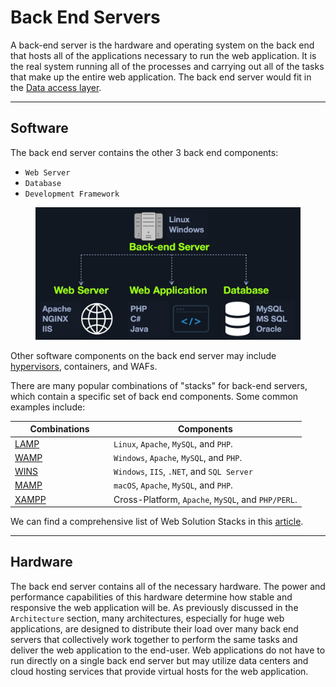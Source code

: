 # Back End Servers

A back-end server is the hardware and operating system on the back end that hosts all of the applications necessary to run the web application. It is the real system running all of the processes and carrying out all of the tasks that make up the entire web application. The back end server would fit in the [Data access layer](https://en.wikipedia.org/wiki/Data_access_layer).

***

## Software

The back end server contains the other 3 back end components:

* `Web Server`
* `Database`
* `Development Framework`

<figure><img src="../../../../.gitbook/assets/image (1) (1) (1) (1) (1) (1) (1) (1).png" alt=""><figcaption></figcaption></figure>

Other software components on the back end server may include [hypervisors](https://en.wikipedia.org/wiki/Hypervisor), containers, and WAFs.

There are many popular combinations of "stacks" for back-end servers, which contain a specific set of back end components. Some common examples include:

<table><thead><tr><th width="144">Combinations</th><th>Components</th></tr></thead><tbody><tr><td><a href="https://en.wikipedia.org/wiki/LAMP_(software_bundle)">LAMP</a></td><td><code>Linux</code>, <code>Apache</code>, <code>MySQL</code>, and <code>PHP</code>.</td></tr><tr><td><a href="https://en.wikipedia.org/wiki/LAMP_(software_bundle)#WAMP">WAMP</a></td><td><code>Windows</code>, <code>Apache</code>, <code>MySQL</code>, and <code>PHP</code>.</td></tr><tr><td><a href="https://en.wikipedia.org/wiki/Solution_stack">WINS</a></td><td><code>Windows</code>, <code>IIS</code>, <code>.NET</code>, and <code>SQL Server</code></td></tr><tr><td><a href="https://en.wikipedia.org/wiki/MAMP">MAMP</a></td><td><code>macOS</code>, <code>Apache</code>, <code>MySQL</code>, and <code>PHP</code>.</td></tr><tr><td><a href="https://en.wikipedia.org/wiki/XAMPP">XAMPP</a></td><td>Cross-Platform, <code>Apache</code>, <code>MySQL</code>, and <code>PHP/PERL</code>.</td></tr></tbody></table>

We can find a comprehensive list of Web Solution Stacks in this [article](https://en.wikipedia.org/wiki/Solution_stack).

***

## Hardware

The back end server contains all of the necessary hardware. The power and performance capabilities of this hardware determine how stable and responsive the web application will be. As previously discussed in the `Architecture` section, many architectures, especially for huge web applications, are designed to distribute their load over many back end servers that collectively work together to perform the same tasks and deliver the web application to the end-user. Web applications do not have to run directly on a single back end server but may utilize data centers and cloud hosting services that provide virtual hosts for the web application.
